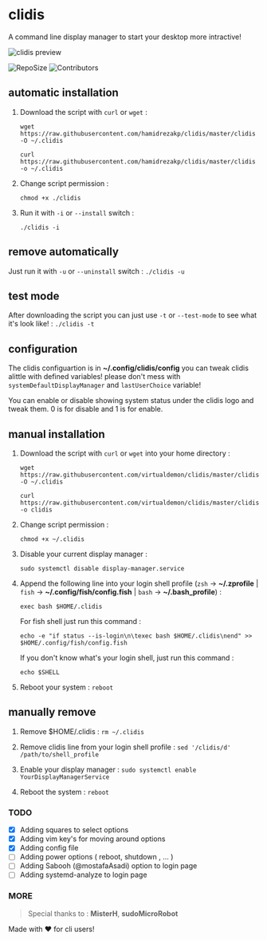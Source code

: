 # clidis
A command line display manager to start your desktop more intractive!

![clidis preview](https://raw.githubusercontent.com/virtualdemon/clidis/master/screenshot/screenshot_v2.0.png)

![RepoSize](https://img.shields.io/github/repo-size/hamidrezakp/clidis.svg) ![Contributors](https://img.shields.io/github/contributors/hamidrezakp/clidis.svg?style=flat-square)
    
## automatic installation

1. Download the script with `curl` or `wget` : 
	
    `wget https://raw.githubusercontent.com/hamidrezakp/clidis/master/clidis -O ~/.clidis`

	`curl https://raw.githubusercontent.com/hamidrezakp/clidis/master/clidis -o ~/.clidis`
	        
2. Change script permission : 

	`chmod +x ./clidis`

3. Run it with `-i` or `--install` switch : 

    `./clidis -i`

## remove automatically

Just run it with `-u` or `--uninstall` switch : `./clidis -u`


## test  mode

After downloading the script you can just use `-t` or `--test-mode` to see what it's look like! : `./clidis -t`

## configuration

The clidis configuartion is in **~/.config/clidis/config** you can tweak clidis alittle with defined variables! please don't mess with `systemDefaultDisplayManager` and `lastUserChoice` variable!

You can enable or disable showing system status under the clidis logo and tweak them. 0 is for disable and 1 is for enable.

## manual installation

1. Download the script with `curl` or `wget` into your home directory : 
	
    `wget https://raw.githubusercontent.com/virtualdemon/clidis/master/clidis -O ~/.clidis`

	`curl https://raw.githubusercontent.com/virtualdemon/clidis/master/clidis -o clidis`
	        
2. Change script permission : 

	`chmod +x ~/.clidis`
    
3. Disable your current display manager : 

    `sudo systemctl disable display-manager.service`

4. Append the following line into your login shell profile (`zsh` -> **~/.zprofile** | `fish` -> **~/.config/fish/config.fish** | `bash` -> **~/.bash_profile**) : 
    
    `exec bash $HOME/.clidis`
     
     For fish shell just run this command : 
     
     `echo -e "if status --is-login\n\texec bash $HOME/.clidis\nend" >> $HOME/.config/fish/config.fish`
     
    If you don't know what's your login shell, just run this command : 
    
    `echo $SHELL`
	
5. Reboot your system : `reboot`

## manually remove

1. Remove $HOME/.clidis : `rm ~/.clidis`

2. Remove clidis line from your login shell profile : `sed '/clidis/d' /path/to/shell_profile`

3. Enable your display manager : `sudo systemctl enable YourDisplayManagerService`

4. Reboot the system : `reboot`
    
### TODO
   - [x] Adding squares to select options
   - [x] Adding vim key's for moving around options
   - [x] Adding config file
   - [ ] Adding power options ( reboot, shutdown , ... )
   - [ ] Adding Sabooh (@mostafaAsadi) option to login page
   - [ ] Adding systemd-analyze to login page
    
### MORE

>  Special thanks to : 
>  **MisterH**, **sudoMicroRobot**

Made with :heart: for cli users!

